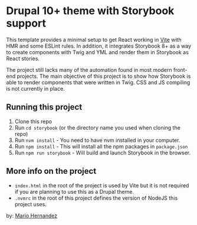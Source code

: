 # Drupal 10+ theme with Storybook support

This template provides a minimal setup to get React working in [Vite](https://vitejs.dev/) with HMR and some ESLint rules.
In addition, it integrates Storybook 8+ as a way to create components with Twig and YML and render them in Storybook as React stories.

The project still lacks many of the automation found in most modern front-end projects.  The main objective of this project is to show how Storybook is able to render components that were written in Twig.  CSS and JS compiling is not currently in place.

## Running this project

1. Clone this repo
1. Run `cd storybook` (or the directory name you used when cloning the repo)
1. Run `nvm install` - You need to have nvm installed in your computer.
1. Run `npm install` - This will install all the npm packages in `package.json`
1. Run `npm run storybook` - Will build and launch Storybook in the browser.

## More info on the project

- `index.html` in the root of the project is used by Vite but it is not required if you are planning to use this as a Drupal theme.
- `.nvmrc` in the root of this project defines the version of NodeJS this project uses.

by: [Mario Hernandez](https://mariohernandez.io)
